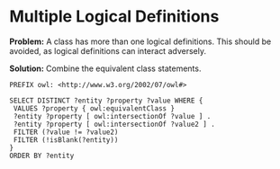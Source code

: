 # Multiple Logical Definitions

**Problem:** A class has more than one logical definitions. This should be avoided, as logical definitions can interact adversely.

**Solution:** Combine the equivalent class statements.

```sparql
PREFIX owl: <http://www.w3.org/2002/07/owl#>

SELECT DISTINCT ?entity ?property ?value WHERE {
 VALUES ?property { owl:equivalentClass }
 ?entity ?property [ owl:intersectionOf ?value ] .
 ?entity ?property [ owl:intersectionOf ?value2 ] .
 FILTER (?value != ?value2)
 FILTER (!isBlank(?entity))
}
ORDER BY ?entity
```
